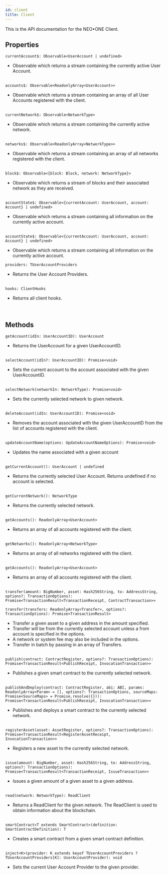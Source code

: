 ```yaml
---
id: client
title: Client
---
```

This is the API documentation for the NEO•ONE Client.

## Properties

```
currentAccount$: Observable<UserAccount | undefined>
```
* Observable which returns a stream containing the currently active User Account.
<br><br>
```
accounts$: Observable<ReadonlyArray<UserAccount>>
```
* Observable which returns a stream containing an array of all User Accounts registered with the client.
<br><br>
```
currentNetwork$: Observable<NetworkType>
```
* Observable which returns a stream containing the currently active network.
<br><br>
```
networks$: Observable<ReadonlyArray<NetworkType>>
```
* Observable which returns a stream containing an array of all networks registered with the client.
<br><br>
```
block$: Observable<{block: Block, network: NetworkType}>
```
* Observable which returns a stream of blocks and their associated network as they are received.
<br><br>
```
accountState$: Observable<{currentAccount: UserAccount, account: Account} | undefined>
```
* Observable which returns a stream containing all information on the currently active account.
<br><br>
```
accountState$: Observable<{currentAccount: UserAccount, account: Account} | undefined>
```
* Observable which returns a stream containing all information on the currently active account.
```
providers: TUserAccountProviders
```
* Returns the User Account Providers.
<br><br>

```
hooks: ClientHooks
```
* Returns all client hooks.
<br><br><br>
## Methods
```
getAccount(idIn: UserAccountID): UserAccount
```
* Returns the UserAccount for a given UserAccountID.
<br><br>
```
selectAccount(idIn?: UserAccountID): Promise<void>
```
* Sets the current account to the account associated with the given UserAccountID.
<br><br>
```
selectNetwork(networkIn: NetworkType): Promise<void>
```
* Sets the currently selected network to given network.
<br><br>
```
deleteAccount(idIn: UserAccountID): Promise<void>
```
* Removes the account associated with the given UserAccountID from the list of accounts registered with the client.
<br><br>
```
updateAccountName(options: UpdateAccountNameOptions): Promise<void>
```
* Updates the name associated with a given account
<br><br>
```
getCurrentAccount(): UserAccount | undefined
```
* Returns the currently selected User Account. Returns undefined if no account is selected.
<br><br>
```
getCurrentNetwork(): NetworkType
```
* Returns the currently selected network.
<br><br>
```
getAccounts(): ReadonlyArray<UserAccount>
```
* Returns an array of all accounts registered with the client.
<br><br>
```
getNetworks(): ReadonlyArray<NetworkType>
```
* Returns an array of all networks registered with the client.
<br><br>
```
getAccounts(): ReadonlyArray<UserAccount>
```
* Returns an array of all accounts registered with the client.
<br><br>
```
transfer(amount: BigNumber, asset: Hash256String, to: AddressString, options?: TransactionOptions): Promise<TransactionResult<TransactionReceipt, ContractTransaction>>

transfer(transfers: ReadonlyArray<Transfer>, options?: TransactionOptions): Promise<TransactionResult>
```
* Transfer a given asset to a given address in the amount specified.
* Transfer will be from the currently selected account unless a from account is specified in the options.
* A network or system fee may also be included in the options.
* Transfer in batch by passing in an array of Transfers.
<br><br>
```
publish(contract: ContractRegister, options?: TransactionOptions): Promise<TransactionResult<PublishReceipt, InvocationTransaction>>
```
* Publishes a given smart contract to the currently selected network.
<br><br>
```
publishAndDeploy(contract: ContractRegister, abi: ABI, params: ReadonlyArray<Param> = [], options?: TransactionOptions, sourceMaps: Promise<SourceMaps> = Promise.resolve({})): Promise<TransactionResult<PublishReceipt, InvocationTransaction>>
```
* Publishes and deploys a smart contract to the currently selected network.
<br><br>
```
registerAsset(asset: AssetRegister, options?: TransactionOptions): Promise<TransactionResult<RegisterAssetReceipt, InvocationTransaction>>
```
* Registers a new asset to the currently selected network.
<br><br>
```
issue(amount: BigNumber, asset: Hash256String, to: AddressString, options?: TransactionOptions): Promise<TransactionResult<TransactionReceipt, IssueTransaction>>
```
* Issues a given amount of a given asset to a given address.
<br><br>
```
read(network: NetworkType): ReadClient
```
* Returns a ReadClient for the given network.  The ReadClient is used to obtain information about the blockchain.
<br><br>
```
smartContract<T extends SmartContract>(definition: SmartContractDefinition): T
```
* Creates a smart contract from a given smart contract definition.
<br><br>
```
inject<K>(provider: K extends keyof TUserAccountProviders ? TUserAccountProviders[K]: UserAccountProvider): void
```
* Sets the current User Account Provider to the given provider.
<br><br>
